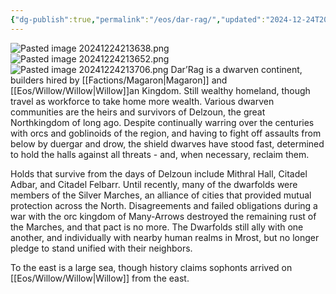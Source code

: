 ```yaml
---
{"dg-publish":true,"permalink":"/eos/dar-rag/","updated":"2024-12-24T20:37:55.517-06:00"}
---
```


![Pasted image 20241224213638.png](/img/user/Images/Pasted%20image%2020241224213638.png)
![Pasted image 20241224213652.png](/img/user/Images/Pasted%20image%2020241224213652.png)
![Pasted image 20241224213706.png](/img/user/Images/Pasted%20image%2020241224213706.png)
Dar’Rag is a dwarven continent, builders hired by [[Factions/Magaron\|Magaron]] and [[Eos/Willow/Willow\|Willow]]an Kingdom. Still wealthy homeland, though travel as workforce to take home more wealth. Various dwarven communities are the heirs and survivors of Delzoun, the great Northkingdom of long ago. Despite continually warring over the centuries with orcs and goblinoids of the region, and having to fight off assaults from below by duergar and drow, the shield dwarves have stood fast, determined to hold the halls against all threats - and, when necessary, reclaim them.

Holds that survive from the days of Delzoun include Mithral Hall, Citadel Adbar, and Citadel Felbarr. Until recently, many of the dwarfolds were members of the Silver Marches, an alliance of cities that provided mutual protection across the North. Disagreements and failed obligations during a war with the orc kingdom of Many-Arrows destroyed the remaining rust of the Marches, and that pact is no more. The Dwarfolds still ally with one another, and individually with nearby human realms in Mrost, but no longer pledge to stand unified with their neighbors. 

To the east is a large sea, though history claims sophonts arrived on [[Eos/Willow/Willow\|Willow]] from the east.